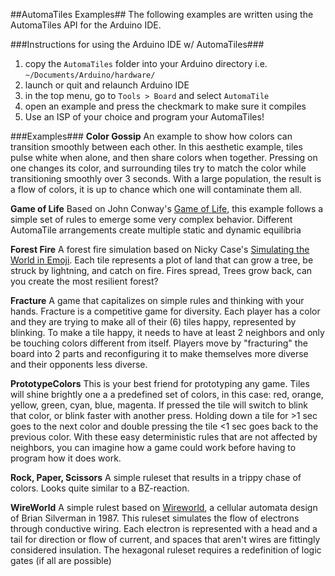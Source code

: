##AutomaTiles Examples##
The following examples are written using the AutomaTiles API for the Arduino IDE.

###Instructions for using the Arduino IDE w/ AutomaTiles###
1. copy the `AutomaTiles` folder into your Arduino directory i.e. `~/Documents/Arduino/hardware/`
2. launch or quit and relaunch Arduino IDE
3. in the top menu, go to `Tools > Board` and select `AutomaTile`
4. open an example and press the checkmark to make sure it compiles
5. Use an ISP of your choice and program your AutomaTiles!

###Examples###
**Color Gossip**
An example to show how colors can transition smoothly between each other. In this aesthetic example, tiles pulse white when alone, and then share colors when together. Pressing on one changes its color, and surrounding tiles try to match the color while transitioning smoothly over 3 seconds. With a large population, the result is a flow of colors, it is up to chance which one will contaminate them all.  

**Game of Life**
Based on John Conway's [Game of Life](https://en.wikipedia.org/wiki/Conway%27s_Game_of_Life), this example follows a simple set of rules to emerge some very complex behavior. Different AutomaTile arrangements create multiple static and dynamic equilibria

**Forest Fire**
A forest fire simulation based on Nicky Case's [Simulating the World in Emoji](ncase.me/simulating). Each tile represents a plot of land that can grow a tree, be struck by lightning, and catch on fire. Fires spread, Trees grow back, can you create the most resilient forest?

**Fracture**
A game that capitalizes on simple rules and thinking with your hands. Fracture is a competitive game for diversity. Each player has a color and they are trying to make all of their (6) tiles happy, represented by blinking. To make a tile happy, it needs to have at least 2 neighbors and only be touching colors different from itself. Players move by "fracturing" the board into 2 parts and reconfiguring it to make themselves more diverse and their opponents less diverse.

**PrototypeColors**
This is your best friend for prototyping any game. Tiles will shine brightly one a a predefined set of colors, in this case: red, orange, yellow, green, cyan, blue, magenta. If pressed the tile will switch to blink that color, or blink faster with another press. Holding down a tile for >1 sec goes to the next color and double pressing the tile <1 sec goes back to the previous color. With these easy deterministic rules that are not affected by neighbors, you can imagine how a game could work before having to program how it does work.

**Rock, Paper, Scissors**
A simple ruleset that results in a trippy chase of colors. Looks quite similar to a BZ-reaction.

**WireWorld**
A simple rulest based on [Wireworld](https://en.wikipedia.org/wiki/Wireworld), a cellular automata design of Brian Silverman in 1987. This ruleset simulates the flow of electrons through conductive wiring. Each electron is represented with a head and a tail for direction or flow of current, and spaces that aren't wires are fittingly considered insulation. The hexagonal ruleset requires a redefinition of logic gates (if all are possible)